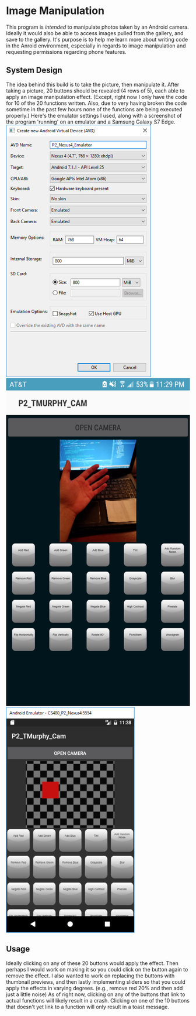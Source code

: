 # Image Manipulation
This program is *intended* to manipulate photos taken by an Android camera. Ideally it would also be able to access images pulled from the gallery, and save to the gallery. It's purpose is to help me learn more about writing code in the Anroid environment, especially in regards to image manipulation and requesting permissions regarding phone features.

## System Design 
The idea behind this build is to take the picture, then manipulate it. After taking a picture, 20 buttons should be revealed (4 rows of 5), each able to apply an image manipulation effect. (Except, right now I only have the code for 10 of the 20 functions written. Also, due to very having broken the code sometime in the past few hours none of the functions are being executed properly.) Here's the emulator settings I used, along with a screenshot of the program 'running' on an emulator and a Samsung Galaxy S7 Edge.
![Emulator Settings](EmulatorSettings.png)
![Preview on an Android](PrtSc_OnSmsgGalS7Edge.png)
![Preview on an Emulator](PrtSc_OnEmulator.png)

## Usage

 
Ideally clicking on any of these 20 buttons would apply the effect. Then perhaps I would work on making it so you could click on the button again to remove the effect. I also wanted to work on replacing the buttons with thumbnail previews, and then lastly implementing sliders so that you could apply the effects in varying degrees. (e.g., remove red 20% and then add just a little noise) As of right now, clicking on any of the buttons that link to actual functions will likely result in a crash. Clicking on one of the 10 buttons that doesn't yet link to a function will only result in a toast message.
